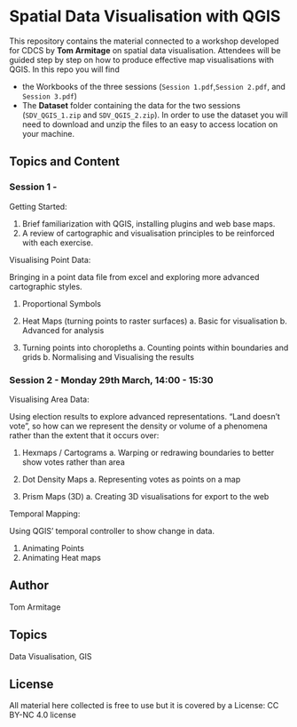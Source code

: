 # Spatial Data Visualisation with QGIS

This repository contains the material connected to a workshop developed for CDCS by **Tom Armitage** on spatial data visualisation.
Attendees will be guided step by step on how to produce effective map visualisations with QGIS. 
In this repo you will find
- the Workbooks of the three sessions (`Session 1.pdf`,`Session 2.pdf`, and `Session 3.pdf`)
- The **Dataset** folder containing the data for the two sessions (`SDV_QGIS_1.zip` and `SDV_QGIS_2.zip`). In order to use the dataset you will need to download and unzip the files to an easy to access location on your machine.

## Topics and Content

### Session 1 - 
Getting Started: 

1. Brief familiarization with QGIS, installing plugins and web base maps. 
2. A review of cartographic and visualisation principles to be reinforced with each exercise. 

Visualising Point Data: 

Bringing in a point data file from excel and exploring more advanced cartographic styles. 

1. Proportional Symbols 

2. Heat Maps (turning points to raster surfaces) 
a. Basic for visualisation 
b. Advanced for analysis 

3. Turning points into choropleths 
a. Counting points within boundaries and grids 
b. Normalising and Visualising the results 

### Session 2 - Monday 29th March, 14:00 - 15:30

Visualising Area Data: 

Using election results to explore advanced representations. “Land doesn’t vote”, so how can we represent the density or volume of a phenomena rather than the extent that it occurs over: 

1. Hexmaps / Cartograms 
a. Warping or redrawing boundaries to better show votes rather than area 

2. Dot Density Maps 
a. Representing votes as points on a map 

3. Prism Maps (3D) 
a. Creating 3D visualisations for export to the web 

Temporal Mapping: 

Using QGIS’ temporal controller to show change in data. 
1. Animating Points 
2. Animating Heat maps 

## Author
Tom Armitage

## Topics
Data Visualisation, GIS

## License
All material here collected is free to use but it is covered by a License: CC BY-NC 4.0 license
